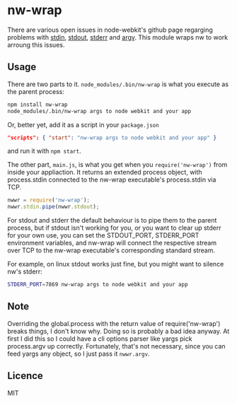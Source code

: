# nw-wrap

There are various open issues in node-webkit's github page regarging problems with [stdin][1],
[stdout][2], [stderr][3] and [argv][4]. This module wraps nw to work arroung this issues.

## Usage


There are two parts to it. `node_modules/.bin/nw-wrap` is what you execute as the parent process:

```bash
npm install nw-wrap
node_modules/.bin/nw-wrap args to node webkit and your app
```

Or, better yet, add it as a script in your `package.json`
```json
"scripts": { "start": "nw-wrap args to node webkit and your app" }
```
and run it with `npm start`.


The other part, `main.js`, is what you get when you `require('nw-wrap')` from inside your appliaction.
It returns an extended process object, with process.stdin connected to the nw-wrap executable's process.stdin via TCP.
```javascript
nwwr = require('nw-wrap');
nwwr.stdin.pipe(nwwr.stdout);
```

For stdout and stderr the default behaviour is to pipe them to the parent process, but if stdout
isn't working for you, or you want to clear up stderr for your own use, you can set the STDOUT_PORT,
STDERR_PORT environment variables, and nw-wrap will connect the respective stream over TCP to the
nw-wrap executable's corresponding standard stream.

For example, on linux stdout works just fine, but you might want to silence nw's stderr:
```bash
STDERR_PORT=7869 nw-wrap args to node webkit and your app
```
## Note

Overriding the global.process with the return value of require('nw-wrap') breaks things,
I don't know why. Doing so is probably a bad idea anyway. At first I did this so I could
have a cli options parser like yargs pick process.argv up correctly. Fortunately, that's
not necessary, since you can feed yargs any object, so I just pass it `nwwr.argv`.

## Licence

MIT


[1]: https://github.com/rogerwang/node-webkit/issues/586
[2]: https://github.com/rogerwang/node-webkit/issues/343
[3]: https://github.com/rogerwang/node-webkit/issues/1929
[4]: https://github.com/rogerwang/node-webkit/issues/1643